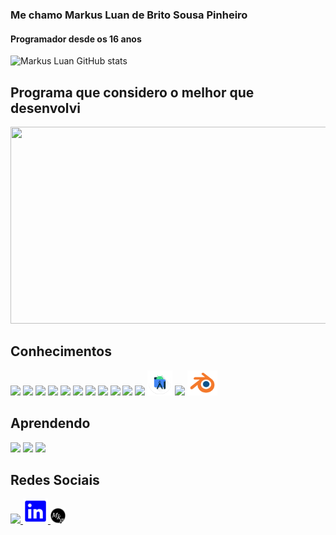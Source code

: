 ### Me chamo Markus Luan de Brito Sousa Pinheiro
#### Programador desde os 16 anos

![Markus Luan GitHub stats](https://github-readme-stats.vercel.app/api?username=MarkusLuan&show_icons=true&theme=merko&count_private=true&bg_color=002745&text_color=FFFFFF)

## Programa que considero o melhor que desenvolvi
<a href="https://youtu.be/ruHOJ6_51C0">
    <img src="https://img.youtube.com/vi/ruHOJ6_51C0/maxresdefault.jpg" width="560px" height="315px" />
</a>

## Conhecimentos
<div>
    <img height="25px" src="https://img.shields.io/badge/Python-3776AB?style=for-the-badge&logo=python&logoColor=white">
    <img height="25px" src="https://img.shields.io/badge/Java-ED8B00?style=for-the-badge&logo=java&logoColor=white">
    <img height="25px" src="https://img.shields.io/badge/PHP-777BB4?style=for-the-badge&logo=php&logoColor=white">
    <img height="25px" src="https://img.shields.io/badge/C%23-239120?style=for-the-badge&logo=c-sharp&logoColor=white">
    <img height="25px" src="https://img.shields.io/badge/HTML5-E34F26?style=for-the-badge&logo=html5&logoColor=white">
    <img height="25px" src="https://img.shields.io/badge/CSS-239120?&style=for-the-badge&logo=css3&logoColor=white">
    <img height="25px" src="https://img.shields.io/badge/JavaScript-323330?style=for-the-badge&logo=javascript&logoColor=F7DF1E">
    <img height="25px" src="https://img.shields.io/badge/Angular-DD0031?style=for-the-badge&logo=angular&logoColor=white">
    <img height="25px" src="https://img.shields.io/badge/Flask-000000?style=for-the-badge&logo=flask&logoColor=white">
    <img height="25px" src="https://img.shields.io/badge/Spring-6DB33F?style=for-the-badge&logo=spring&logoColor=white">
    <img height="25px" src="https://labs.mysql.com/common/logos/mysql-logo.svg?v2">
    <img height="40px" src="imgs/android_studio.svg">
    <img height="40px" src="imgs/docker.ico">
    <img height="40px" src="imgs/blender.svg">
</div>

## Aprendendo
<div>
    <img height="25px" src="https://img.shields.io/badge/Kotlin-0095D5?&style=for-the-badge&logo=kotlin&logoColor=white">
    <img height="25px" src="https://img.shields.io/badge/Swift-FA7343?style=for-the-badge&logo=swift&logoColor=white">
    <img height="25px" src="https://img.shields.io/badge/Unity-100000?style=for-the-badge&logo=unity&logoColor=white">
</div>

## Redes Sociais
<div>
    <a href="https://www.youtube.com/channel/UCtk0SELa7mVxjdoKru5I6dA">
        <img height="25px" src="https://img.shields.io/badge/YouTube-FF0000?style=for-the-badge&logo=youtube&logoColor=white">
    </a>
    <a href="https://www.linkedin.com/in/markus-luan/">
        <img height="40px" src="imgs/linkedin.svg" />
    </a>
    <a href="https://mkgcriacoes.com.br">
        <img height="25px" src="imgs/logo_mkgcriacoes.png" />
    </a>
</div>

